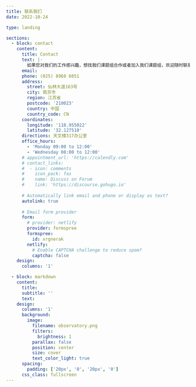 ```yaml
---
title: 联系我们
date: 2022-10-24

type: landing

sections:
  - block: contact
    content:
      title: Contact
      text: |-
        如果您对我们的工作感兴趣，想找我们课题组合作或者加入我们课题组，欢迎随时联系我们。
      email: 
      phone: (025) 8968 6051
      address:
        street: 仙林大道163号
        city: 南京市
        region: 江苏省
        postcode: '210023'
        country: 中国
        country_code: CN
      coordinates:
        longitude: '118.955022'
        latitude: '32.127510'
      directions: 天文楼317办公室
      office_hours:
        - 'Monday 09:00 to 12:00'
        - 'Wednesday 08:00 to 12:00'
      # appointment_url: 'https://calendly.com'
      # contact_links:
      #  - icon: comments
      #    icon_pack: fas
      #    name: Discuss on Forum
      #    link: 'https://discourse.gohugo.io'
    
      # Automatically link email and phone or display as text?
      autolink: true
    
      # Email form provider
      form:
        # provider: netlify
        provider: formspree
        formspree:
          id: xrgnerak
        netlify:
          # Enable CAPTCHA challenge to reduce spam?
          captcha: false
    design:
      columns: '1'

  - block: markdown
    content:
      title:
      subtitle: ''
      text:
    design:
      columns: '1'
      background:
        image: 
          filename: observatory.png
          filters:
            brightness: 1
          parallax: false
          position: center
          size: cover
          text_color_light: true
      spacing:
        padding: ['20px', '0', '20px', '0']
      css_class: fullscreen
---
```




